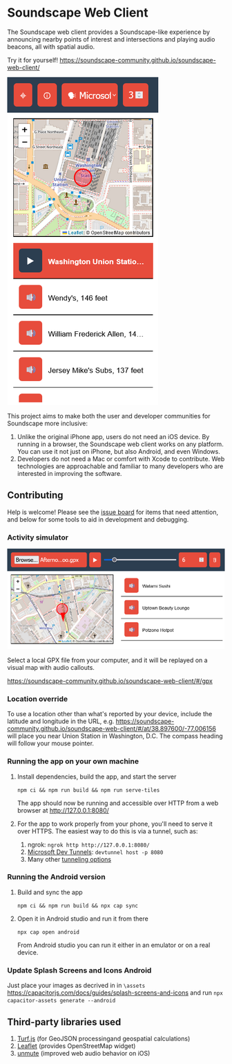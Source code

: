 # Soundscape Web Client

The Soundscape web client provides a Soundscape-like experience by announcing nearby points of interest and intersections and playing audio beacons, all with spatial audio.

Try it for yourself! https://soundscape-community.github.io/soundscape-web-client/

![Screenshot of Soundscape web client](screenshots/main_view.png)

This project aims to make both the user and developer communities for Soundscape more inclusive:
1. Unlike the original iPhone app, users do not need an iOS device. By running in a browser, the Soundscape web client works on any platform. You can use it not just on iPhone, but also Android, and even Windows.
2. Developers do not need a Mac or comfort with Xcode to contribute. Web technologies are approachable and  familiar to many developers who are interested in improving the software.

## Contributing

Help is welcome! Please see the [issue board](https://github.com/soundscape-community/soundscape-web-client/issues) for items that need attention, and below for some tools to aid in development and debugging.

### Activity simulator

![Screenshot of GPX file replay view](screenshots/gpx_replay_view.png)

Select a local GPX file from your computer, and it will be replayed on a visual map with audio callouts.

https://soundscape-community.github.io/soundscape-web-client/#/gpx

### Location override
To use a location other than what's reported by your device, include the latitude and longitude in the URL, e.g. https://soundscape-community.github.io/soundscape-web-client/#/at/38.897600/-77.006156 will place you near Union Station in Washington, D.C. The compass heading will follow your mouse pointer.

### Running the app on your own machine
1. Install dependencies, build the app, and start the server
    ```
    npm ci && npm run build && npm run serve-tiles
    ```
    The app should now be running and accessible over HTTP from a web browser at http://127.0.0.1:8080/

2. For the app to work properly from your phone, you'll need to serve it over HTTPS. The easiest way to do this is via a tunnel, such as:
    1. ngrok: `ngrok http http://127.0.0.1:8080/`
    2. [Microsoft Dev Tunnels](https://learn.microsoft.com/en-us/azure/developer/dev-tunnels/overview): `devtunnel host -p 8080`
    3. Many other [tunneling options](https://github.com/anderspitman/awesome-tunneling?tab=readme-ov-file)

### Running the Android version
1. Build and sync the app
    ```
    npm ci && npm run build && npx cap sync
    ```
2. Open it in Android studio and run it from there
    ```
    npx cap open android
    ```
    From Android studio you can run it either in an emulator or on a real device.

### Update Splash Screens and Icons Android
Just place your images as decrived in in `\assets` https://capacitorjs.com/docs/guides/splash-screens-and-icons and run `npx capacitor-assets generate --android`

## Third-party libraries used
1. [Turf.js](https://turfjs.org/) (for GeoJSON processingand geospatial calculations)
2. [Leaflet](https://leafletjs.com/) (provides OpenStreetMap widget)
3. [unmute](https://github.com/swevans/unmute) (improved web audio behavior on iOS)
